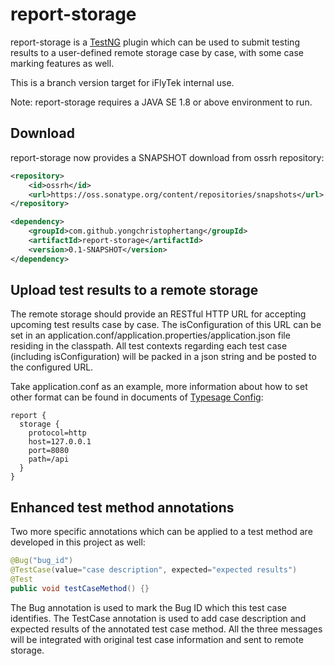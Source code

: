 # report-storage
report-storage is a [TestNG](http://testng.org) plugin which can be used to submit testing results to a user-defined remote storage case by case, with some case marking features as well.

This is a branch version target for iFlyTek internal use.

Note: report-storage requires a JAVA SE 1.8 or above environment to run.

## Download
report-storage now provides a SNAPSHOT download from ossrh repository:

```xml
<repository>
    <id>ossrh</id>
    <url>https://oss.sonatype.org/content/repositories/snapshots</url>
</repository>

<dependency>
    <groupId>com.github.yongchristophertang</groupId>
    <artifactId>report-storage</artifactId>
    <version>0.1-SNAPSHOT</version>
</dependency>
```

## Upload test results to a remote storage
The remote storage should provide an RESTful HTTP URL for accepting upcoming test results case by case. The isConfiguration of this URL can be set in an application.conf/application.properties/application.json file residing in the classpath. All test contexts regarding each test case (including isConfiguration) will be packed in a json string and be posted to the configured URL.

Take application.conf as an example, more information about how to set other format can be found in documents of [Typesage Config](https://github.com/typesafehub/config):

```
report {
  storage {
    protocol=http
    host=127.0.0.1
    port=8080
    path=/api
  }
}
```

## Enhanced test method annotations
Two more specific annotations which can be applied to a test method are developed in this project as well:

```java
@Bug("bug_id")
@TestCase(value="case description", expected="expected results")
@Test
public void testCaseMethod() {}
```

The Bug annotation is used to mark the Bug ID which this test case identifies. The TestCase annotation is used to add case description and expected results of the annotated test case method. All the three messages will be integrated with original test case information and sent to remote storage.
